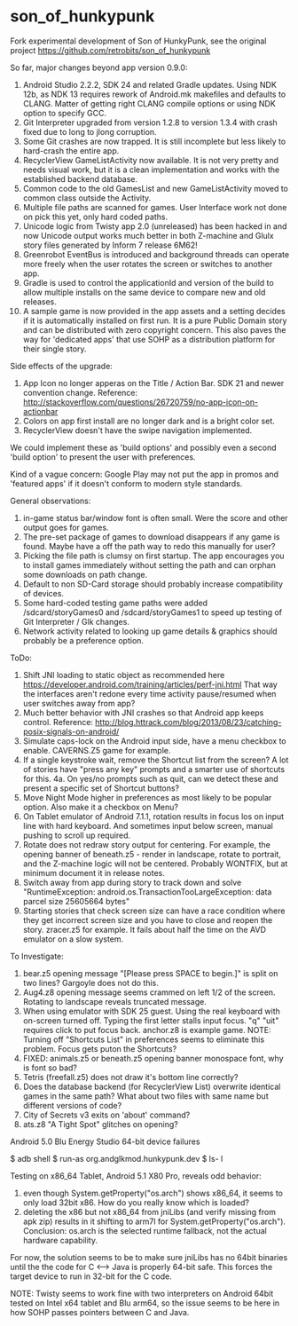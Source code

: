 # son_of_hunkypunk

Fork experimental development of Son of HunkyPunk, see the original project https://github.com/retrobits/son_of_hunkypunk

So far, major changes beyond app version 0.9.0:

 1. Android Studio 2.2.2, SDK 24 and related Gradle updates.
    Using NDK 12b, as NDK 13 requires rework of Android.mk makefiles and defaults to CLANG. Matter of getting right CLANG compile options or using NDK option to specify GCC.
 2. Git Interpreter upgraded from version 1.2.8 to version 1.3.4 with crash fixed due to long to jlong corruption.
 3. Some Git crashes are now trapped. It is still incomplete but less likely to hard-crash the entire app.
 4. RecyclerView GameListActivity now available. It is not very pretty and needs visual work, but it is a clean implementation and works with the established backend database.
 5. Common code to the old GamesList and new GameListActivity moved to common class outside the Activity.
 6. Multiple file paths are scanned for games. User Interface work not done on pick this yet, only hard coded paths.
 7. Unicode logic from Twisty app 2.0 (unreleased) has been hacked in and now Unicode output works much better in both Z-machine and Glulx story files generated by Inform 7 release 6M62!
 8. Greenrobot EventBus is introduced and background threads can operate more freely when the user rotates the screen or switches to another app.
 9. Gradle is used to control the applicationId and version of the build to allow multiple installs on the same device to compare new and old releases.
10. A sample game is now provided in the app assets and a setting decides if it is automatically installed on first run. It is a pure Public Domain story and can be distributed with zero copyright concern. This also paves the way for 'dedicated apps' that use SOHP as a distribution platform for their single story.

Side effects of the upgrade:

1. App Icon no longer apperas on the Title / Action Bar. SDK 21 and newer convention change. Reference: http://stackoverflow.com/questions/26720759/no-app-icon-on-actionbar
2. Colors on app first install are no longer dark and is a bright color set.
3. RecyclerView doesn't have the swipe navigation implemented.

We could implement these as 'build options' and possibly even a second 'build option' to present the user with preferences.

Kind of a vague concern: Google Play may not put the app in promos and 'featured apps' if it doesn't conform to modern style standards.

General observations:

1. in-game status bar/window font is often small. Were the score and other output goes for games.
2. The pre-set package of games to download disappears if any game is found. Maybe have a off the path way to redo this manually for user?
3. Picking the file path is clumsy on first startup. The app encourages you to install games immediately without setting the path and can orphan some downloads on path change.
4. Default to non SD-Card storage should probably increase compatibility of devices.
5. Some hard-coded testing game paths were added /sdcard/storyGames0 and /sdcard/storyGames1 to speed up testing of Git Interpreter / Glk changes.
6. Network activity related to looking up game details & graphics should probably be a preference option.

ToDo:

1. Shift JNI loading to static object as recommended here https://developer.android.com/training/articles/perf-jni.html
  That way the interfaces aren't redone every time activity pause/resumed when user switches away from app?
2. Much better behavior with JNI crashes so that Android app keeps control. Reference: http://blog.httrack.com/blog/2013/08/23/catching-posix-signals-on-android/  
3. Simulate caps-lock on the Android input side, have a menu checkbox to enable. CAVERNS.Z5 game for example.
4. If a single keystroke wait, remove the Shortcut list from the screen? A lot of stories have "press any key" prompts and a smarter use of shortcuts for this.
4a. On yes/no prompts such as quit, can we detect these and present a specific set of Shortcut buttons?
5. Move Night Mode higher in preferences as most likely to be popular option. Also make it a checkbox on Menu?
6. On Tablet emulator of Android 7.1.1, rotation results in focus los on input line with hard keyboard. And sometimes input below screen, manual pushing to scroll up required.
7. Rotate does not redraw story output for centering. For example, the opening banner of beneath.z5 - render in landscape, rotate to portrait, and the Z-machine logic will not be centered.  Probably WONTFIX, but at minimum document it in release notes.
8. Switch away from app during story to track down and solve "RuntimeException: android.os.TransactionTooLargeException: data parcel size 25605664 bytes"
10. Starting stories that check screen size can have a race condition where they get incorrect screen size and you have to close and reopen the story. zracer.z5 for example. It fails about half the time on the AVD emulator on a slow system.


To Investigate:

1. bear.z5 opening message "[Please press SPACE to begin.]" is split on two lines? Gargoyle does not do this.
2. Aug4.z8 opening message seems crammed on left 1/2 of the screen. Rotating to landscape reveals truncated message.
3. When using emulator with SDK 25 guest. Using the real keyboard with on-screen turned off. Typing the first letter stalls input focus. "q" "uit" requires click to put focus back. anchor.z8 is example game. NOTE: Turning off "Shortcuts List" in preferences seems to eliminate this problem. Focus gets puton the Shortcuts?
4. FIXED: animals.z5 or beneath.z5 opening banner monospace font, why is font so bad?
5. Tetris (freefall.z5) does not draw it's bottom line correctly?
6. Does the database backend (for RecyclerView List) overwrite identical games in the same path? What about two files with same name but different versions of code?
7. City of Secrets v3 exits on 'about' command?
8. ats.z8 "A Tight Spot" glitches on opening?


Android 5.0 Blu Energy Studio 64-bit device failures

$ adb shell
$ run-as org.andglkmod.hunkypunk.dev
$ ls- l

Testing on x86_64 Tablet, Android 5.1 X80 Pro, reveals odd behavior:

1. even though System.getProperty("os.arch") shows x86_64, it seems to only load 32bit x86. How do you really know which is loaded?
2. deleting the x86 but not x86_64 from jniLibs (and verify missing from apk zip) results in it shifting to arm7l for System.getProperty("os.arch"). Conclusion: os.arch is the selected runtime fallback, not the actual hardware capability.

For now, the solution seems to be to make sure jniLibs has no 64bit binaries until the the code for C <--> Java is properly 64-bit safe.  This forces the target device to run in 32-bit for the C code.
 
NOTE: Twisty seems to work fine with two interpreters on Android 64bit tested on Intel x64 tablet and Blu arm64, so the issue seems to be here in how SOHP passes pointers between C and Java.
